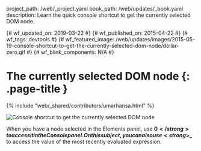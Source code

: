 project_path: /web/_project.yaml
book_path: /web/updates/_book.yaml
description: Learn the quick console shortcut to get the currently selected DOM node.

{# wf_updated_on: 2019-03-22 #}
{# wf_published_on: 2015-04-22 #}
{# wf_tags: devtools #}
{# wf_featured_image: /web/updates/images/2015-05-19-console-shortcut-to-get-the-currently-selected-dom-node/dollar-zero.gif #}
{# wf_blink_components: N/A #}

# The currently selected DOM node {: .page-title }

{% include "web/_shared/contributors/umarhansa.html" %}


<img src="/web/updates/images/2015-05-19-console-shortcut-to-get-the-currently-selected-dom-node/dollar-zero.gif" alt="Console shortcut to get the currently selected DOM node">

When you have a node selected in the Elements panel, use <strong>$0</strong> to access it in the Console panel. On this subject, you can also use <strong>$_</strong> to access the value of the most recently evaluated expression.


